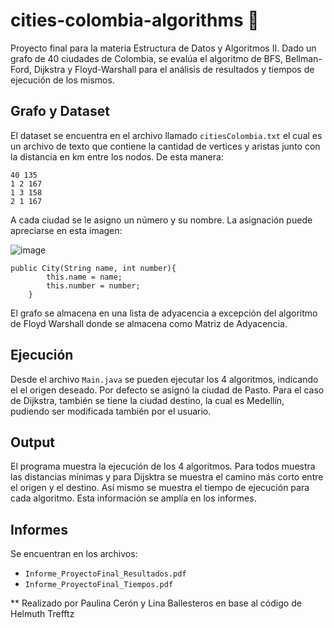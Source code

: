 # cities-colombia-algorithms :round_pushpin:
Proyecto final para la materia Estructura de Datos y Algoritmos II. Dado un grafo de 40 ciudades de Colombia, se evalúa el algoritmo de BFS, Bellman-Ford, Dijkstra y Floyd-Warshall para el análisis de resultados y tiempos de ejecución de los mismos.

## Grafo y Dataset

El dataset se encuentra en el archivo llamado `citiesColombia.txt` el cual es un archivo de texto que contiene la cantidad de vertices y aristas junto con la distancia en km entre los nodos. De esta manera:

```
40 135
1 2 167
1 3 158
2 1 167 
  ```
A cada ciudad se le asigno un número y su nombre. La asignación puede apreciarse en esta imagen:

![image](https://github.com/linasofi13/cities-colombia-algorithms/assets/103126242/f37c3f3c-fcaa-4cf6-ad10-10c187296c41)

```
public City(String name, int number){
        this.name = name;
        this.number = number;
    }
 ```

El grafo se almacena en una lista de adyacencia a excepción del algoritmo de Floyd Warshall donde se almacena como Matriz de Adyacencia.

## Ejecución

Desde el archivo `Main.java` se pueden ejecutar los 4 algoritmos, indicando el el origen deseado. Por defecto se asignó la ciudad de Pasto. Para el caso de Dijkstra, también se tiene la ciudad destino, la cual es Medellín, pudiendo ser modificada también por el usuario.

## Output

El programa muestra la ejecución de los 4 algoritmos. Para todos muestra las distancias mínimas y para Dijsktra se muestra el camino más corto entre el origen y el destino. Así mismo se muestra el tiempo de ejecución para cada algoritmo. Esta información se amplía en los informes.

## Informes 
Se encuentran en los archivos:
- `Informe_ProyectoFinal_Resultados.pdf`
- `Informe_ProyectoFinal_Tiempos.pdf`



** Realizado por Paulina Cerón y Lina Ballesteros en base al código de Helmuth Trefftz
